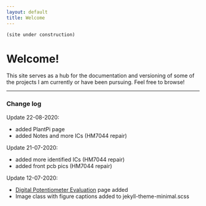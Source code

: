 ```yaml
---
layout: default
title: Welcome
---
```

 ```
 (site under construction)
```

# Welcome!

This site serves as a hub for the documentation and versioning of some of the projects I am currently or have been pursuing. Feel free to browse!


___

### Change log

Update 22-08-2020:
- added PlantPi page
- added Notes and more ICs (HM7044 repair)

Update 21-07-2020:
- added more identified ICs (HM7044 repair)
- added front pcb pics (HM7044 repair) 

Update 12-07-2020:
- [Digital Potentiometer Evaluation](https://borisjung.github.io/digiPots.html) page added
- Image class with figure captions added to jekyll-theme-minimal.scss
